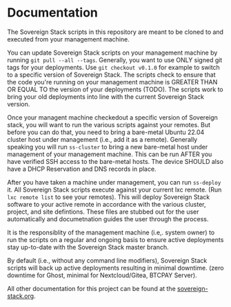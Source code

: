 # Documentation

The Sovereign Stack scripts in this repository are meant to be cloned to and executed from your management machine.

You can update Sovereign Stack scripts on your management machine by running `git pull --all --tags`. Generally, you want to use ONLY signed git tags for your deployments. Use `git checkout v0.1.0` for example to switch to a specific version of Sovereign Stack. The scripts check to ensure that the code you're running on your management machine is GREATER THAN OR EQUAL TO the version of your deployments (TODO). The scripts work to bring your old deployments into line with the current Sovereign Stack version.

Once your managent machine checkedout a specific version of Sovereign stack, you will want to run the various scripts against your remotes. But before you can do that, you need to bring a bare-metal Ubuntu 22.04 cluster host under management (i.e., add it as a remote). Generally speaking you will run `ss-cluster` to bring a new bare-metal host under management of your management machine. This can be run AFTER you have verified SSH access to the bare-metal hosts. The device SHOULD also have a DHCP Reservation and DNS records in place. 

After you have taken a machine under management, you can run `ss-deploy` it. All Sovereign Stack scripts execute against your current lxc remote. (Run `lxc remote list` to see your remotes). This will deploy Sovereign Stack software to your active remote in accordance with the various cluster, project, and site defintions. These files are stubbed out for the user automatically and documetnation guides the user through the process.

It is the responsiblity of the management machine (i.e,. system owner) to run the scripts on a regular and ongoing basis to ensure active deployments stay up-to-date with the Sovereign Stack master branch.

By default (i.e., without any command line modifiers), Sovereign Stack scripts will back up active deployments resulting in minimal downtime. (zero downtime for Ghost, minimal for Nextcloud/Gitea, BTCPAY Server).

All other documentation for this project can be found at the [sovereign-stack.org](https://www.sovereign-stack.org).